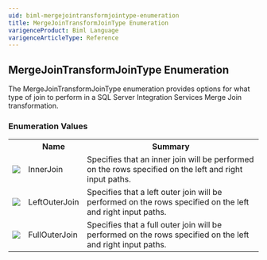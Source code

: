 ```yaml
---
uid: biml-mergejointransformjointype-enumeration
title: MergeJoinTransformJoinType Enumeration
varigenceProduct: Biml Language
varigenceArticleType: Reference
---
```


## MergeJoinTransformJoinType Enumeration<div class="LanguageSummary"><div class ="SummaryItem">The MergeJoinTransformJoinType enumeration provides options for what type of join to perform in a SQL Server Integration Services Merge Join transformation.</div></div><div class="EnumValueGroup">### Enumeration Values<table id="EnumValue" class="MemberList"><tbody><tr><th class="MemberTypeIconColumnHeader">&nbsp;</th><th class="MemberNameColumnHeader">Name</th><th class="MemberSummaryColumnHeader">Summary</th></tr><tr class="cd0"><td align="center" class="MemberTypeIcon"><img src="enumValue.png"></img></td><td class="MemberName">InnerJoin</td><td class="MemberSummary"><div class ="SummaryItem">Specifies that an inner join will be performed on the rows specified on the left and right input paths.</div></td></tr><tr class="cd1"><td align="center" class="MemberTypeIcon"><img src="enumValue.png"></img></td><td class="MemberName">LeftOuterJoin</td><td class="MemberSummary"><div class ="SummaryItem">Specifies that a left outer join will be performed on the rows specified on the left and right input paths.</div></td></tr><tr class="cd0"><td align="center" class="MemberTypeIcon"><img src="enumValue.png"></img></td><td class="MemberName">FullOuterJoin</td><td class="MemberSummary"><div class ="SummaryItem">Specifies that a full outer join will be performed on the rows specified on the left and right input paths.</div></td></tr></tbody></table></div>